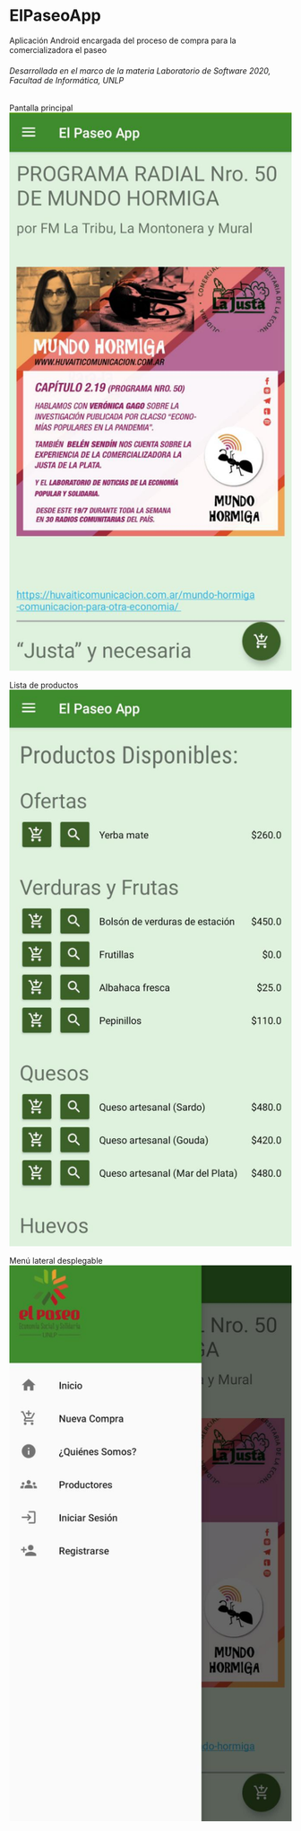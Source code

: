 # ElPaseoApp
Aplicación Android encargada del proceso de compra para la comercializadora el paseo

###### Desarrollada en el marco de la materia Laboratorio de Software 2020, Facultad de Informática, UNLP

Pantalla principal
![Pantalla principal](https://raw.githubusercontent.com/lautaropastorino/ElPaseoApp/main/screenshots/pantalla_principal.jpeg)

Lista de productos
![Lista de productos](https://raw.githubusercontent.com/lautaropastorino/ElPaseoApp/main/screenshots/listado_productos.jpeg)

Menú lateral desplegable
![Menú lateral desplegable](https://raw.githubusercontent.com/lautaropastorino/ElPaseoApp/main/screenshots/menu_desplegable.jpeg)

